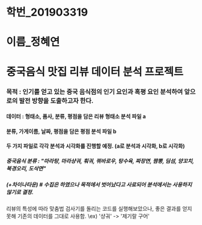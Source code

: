 # 학번_201903319
# 이름_정혜연
# 중국음식 맛집 리뷰 데이터 분석 프로젝트

### 목적 : 인기를 얻고 있는 중국 음식점의 인기 요인과 혹평 요인 분석하여 앞으로의 발전 방향을 도출하고자 한다. 

#### 데이터 : 형태소, 품사, 분류, 평점을 담은 리뷰 형태소 분석 파일 a
#### 분류, 가게이름, 날짜, 평점을 담은 평점 분석 파일 b
#### 두 가지 파일로 각각 분석과 시각화를 진행할 예정. (a로 분석과 시각화, b로 시각화)

##### 중국음식 분류 : "마라탕, 마라샹궈, 훠궈, 꿔바로우, 탕수육, 짜장면, 짬뽕, 딤섬, 양꼬치, 북경오리, 도삭면" 
##### (+차이나타운) # 수집은 하였으나 목적에서 벗어났다고 사료되어 분석에서는 사용하지 않기로 결정.

리뷰의 특성에 따라 맞춤법 검사기를 돌리는 코드를 실행해보았으나,
좋은 결과를 얻지 못해 기존의 데이터를 그대로 사용함.
\ex) '샹궈' -> '제기랄 구어'

